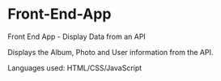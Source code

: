# Front-End-App
Front End App - Display Data from an API 

Displays the Album, Photo and User information from the API. 

Languages used: HTML/CSS/JavaScript



